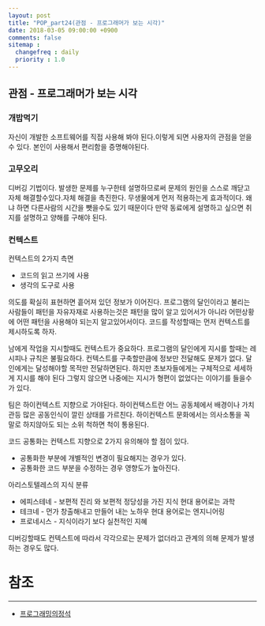 ```yaml
---
layout: post
title: "POP_part24(관점 - 프로그래머가 보는 시각)"
date: 2018-03-05 09:00:00 +0900
comments: false
sitemap :
  changefreq : daily
  priority : 1.0
---
```


## 관점 - 프로그래머가 보는 시각

### 개밥먹기

자신이 개발한 소프트웨어를 직접 사용해 봐야 된다.이렇게 되면 사용자의 관점을 얻을수 있다.
본인이 사용해서 편리함을 증명해야된다.

### 고무오리 

디버깅 기법이다. 발생한 문제를 누구한테 설명하므로써 문제의 원인을 스스로 깨닫고 자체 해결할수있다.자체 해결을 촉진한다.
무생물에게 먼저 적용하는게 효과적이다. 왜냐 하면 다른사람의 시간을 뺏을수도 있기 때문이다 만약 동료에게 설명하고 싶으면
취지를 설명하고 양해를 구해야 된다.

### 컨텍스트

컨텍스트의 2가지 측면

* 코드의 읽고 쓰기에 사용
* 생각의 도구로 사용

의도를 확실히 표현하면 흩어져 있던 정보가 이어진다.
프로그램의 달인이라고 불리는 사람들이 패턴을 자유자재로 사용하는것은 
패턴을 많이 알고 있어서가 아니라 어떤상황에 어떤 패턴을 사용해야 되는지 알고있어서이다.
코드를 작성할때는 먼저 컨텍스트를 제시하도록 하자.

남에게 작업을 지시할때도 컨텍스트가 중요하다. 프로그램의 달인에게 지시를 할때는 레시피나 규칙은 불필요하다.
컨텍스트를 구축할만큼에 정보만 전달해도 문제가 없다. 달인에게는 달성해야할 목적만 전달하면된다.
하지만 초보자들에게는 구체적으로 세세하게 지시를 해야 된다 그렇지 않으면 나중에는 지시가 형편이 없었다는 이야기를 
들을수가 있다.

팀은 하이컨텍스트 지향으로 가야된다. 
하이컨텍스트란 어느 공동체에서 배경이나 가치관등 많은 공동인식이 깔린 상태를 가르친다.
하이컨텍스트 문화에서는 의사소통을 꼭 말로 하지않아도 되는 소위 척하면 척이 통용된다.

코드 공통화는 컨텍스트 지향으로 2가지 유의해야 할 점이 있다.

* 공통화한 부분에 개별적인 변경이 필요해지는 경우가 있다.
* 공통화한 코드 부분을 수정하는 경우 영향도가 높아진다.

아리스토텔레스의 지식 분류

* 에피스테네 - 보편적 진리 와 보편적 정당성을 가진 지식 현대 용어로는 과학
* 테크네 - 먼가 창출해내고 만들어 내는 노하우 현대 용어로는 엔지니어링
* 프로네시스 - 지식이라기 보다 실천적인 지혜

디버깅할때도 컨텍스트에 따라서 각각으로는 문제가 없더라고 관계의 의해 문제가 발생하는 경우도 많다.


# 참조
-----
* [프로그래밍의정석](http://www.yes24.com/24/Goods/55254076?Acode=101)
